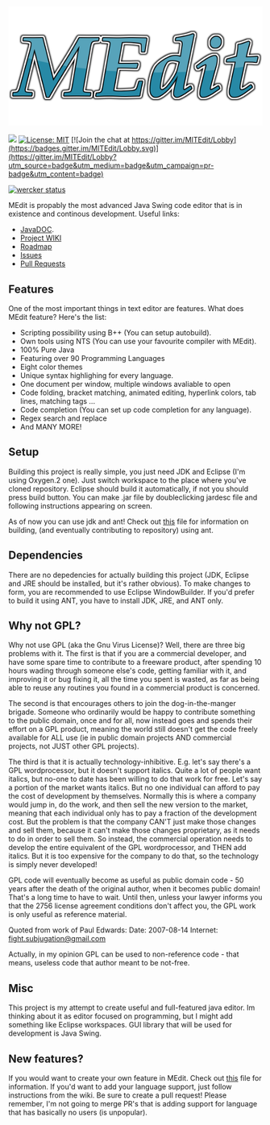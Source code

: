 
<p align="center">
  <img src="https://github.com/KrzysztofSzewczyk/MEdit/blob/master/MEdit.png">
</p>

<a href="https://travis-ci.org/KrzysztofSzewczyk/MEdit"><img src="https://travis-ci.org/KrzysztofSzewczyk/MEdit.svg?branch=master"></a>
[![License: MIT](https://img.shields.io/badge/License-MIT-yellow.svg)](https://opensource.org/licenses/MIT)
[![Join the chat at https://gitter.im/MITEdit/Lobby](https://badges.gitter.im/MITEdit/Lobby.svg)](https://gitter.im/MITEdit/Lobby?utm_source=badge&utm_medium=badge&utm_campaign=pr-badge&utm_content=badge)

[![wercker status](https://app.wercker.com/status/91d3762acc455ca396941f6a1ab63f5d/m/master "wercker status")](https://app.wercker.com/project/byKey/91d3762acc455ca396941f6a1ab63f5d)

MEdit is propably the most advanced Java Swing code editor that is in existence and continous development. Useful links:
 * [JavaDOC](https://krzysztofszewczyk.github.io/MEdit/).
 * [Project WIKI](https://github.com/KrzysztofSzewczyk/MEdit/wiki)
 * [Roadmap](https://github.com/KrzysztofSzewczyk/MEdit/projects)
 * [Issues](https://github.com/KrzysztofSzewczyk/MEdit/issues)
 * [Pull Requests](https://github.com/KrzysztofSzewczyk/MEdit/pulls)

## Features

One of the most important things in text editor are features.
What does MEdit feature? Here's the list:

* Scripting possibility using B++ (You can setup autobuild).
* Own tools using NTS (You can use your favourite compiler with MEdit).
* 100% Pure Java
* Featuring over 90 Programming Languages
* Eight color themes
* Unique syntax highlighing for every language.
* One document per window, multiple windows avaliable to open
* Code folding, bracket matching, animated editing, hyperlink colors, tab lines, matching tags ...
* Code completion (You can set up code completion for any language).
* Regex search and replace
* And MANY MORE!

## Setup

Building this project is really simple, you just need JDK and Eclipse (I'm using
Oxygen.2 one). Just switch workspace to the place where you've cloned repository.
Eclipse should build it automatically, if not you should press build button.
You can make .jar file by doubleclicking jardesc file and following instructions
appearing on screen.

As of now you can use jdk and ant! Check out [this](https://github.com/KrzysztofSzewczyk/MEdit/blob/master/CONTRIBUTING.md) file for information
on building, (and eventually contributing to repository) using ant.

## Dependencies

There are no depedencies for actually building this project (JDK, Eclipse and JRE
should be installed, but it's rather obvious). To make changes to form, you are
recommended to use Eclipse WindowBuilder. If you'd prefer to build it using ANT,
you have to install JDK, JRE, and ANT only.

## Why not GPL?

Why not use GPL (aka the Gnu Virus License)?  Well, there are three
big problems with it.  The first is that if you are a commercial
developer, and have some spare time to contribute to a freeware
product, after spending 10 hours wading through someone else's code,
getting familiar with it, and improving it or bug fixing it, all the
time you spent is wasted, as far as being able to reuse any routines
you found in a commercial product is concerned.  

The second is that encourages others to join the dog-in-the-manger 
brigade.  Someone who ordinarily would be happy to contribute something
to the public domain, once and for all, now instead goes and spends their 
effort on a GPL product, meaning the world still doesn't get the code 
freely available for ALL use (ie in public domain projects AND commercial 
projects, not JUST other GPL projects).

The third is that it is actually technology-inhibitive.  E.g. let's
say there's a GPL wordprocessor, but it doesn't support italics.
Quite a lot of people want italics, but no-one to date has been 
willing to do that work for free.  Let's say a portion of the market
wants italics.  But no one individual can afford to pay the cost of
development by themselves.  Normally this is where a company would
jump in, do the work, and then sell the new version to the market,
meaning that each individual only has to pay a fraction of the
development cost.  But the problem is that the company CAN'T just
make those changes and sell them, because it can't make those
changes proprietary, as it needs to do in order to sell them.  So
instead, the commercial operation needs to develop the entire
equivalent of the GPL wordprocessor, and THEN add italics.  But it
is too expensive for the company to do that, so the technology is
simply never developed!

GPL code will eventually become as useful as public domain code - 50 
years after the death of the original author, when it becomes public 
domain!  That's a long time to have to wait.  Until then, unless your
lawyer informs you that the 2756 license agreement conditions don't 
affect you, the GPL work is only useful as reference material.

Quoted from work of Paul Edwards:
Date:     2007-08-14
Internet: fight.subjugation@gmail.com

Actually, in my opinion GPL can be used to non-reference code - that
means, useless code that author meant to be not-free.

## Misc

This project is my attempt to create useful and full-featured java editor.
Im thinking about it as editor focused on programming, but I might add something
like Eclipse workspaces. GUI library that will be used for development is Java
Swing. 

## New features?

If you would want to create your own feature in MEdit. Check out [this](https://github.com/KrzysztofSzewczyk/MEdit/blob/master/CONTRIBUTING.md) file for information.
If you'd want to add your language support, just follow instructions from the wiki. Be sure
to create a pull request! Please remember, I'm not going to merge PR's that is adding support for language
that has basically no users (is unpopular).
